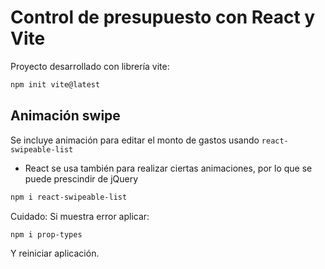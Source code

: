 # Control de presupuesto con React y Vite
Proyecto desarrollado con librería vite:
```bash
npm init vite@latest
``` 

## Animación swipe
Se incluye animación para editar el monto de gastos usando `react-swipeable-list`
* React se usa también para realizar ciertas animaciones, por lo que se puede prescindir de jQuery
```bash
npm i react-swipeable-list
```   
Cuidado: Si muestra error aplicar:
```bash
npm i prop-types
```   
Y reiniciar aplicación.


